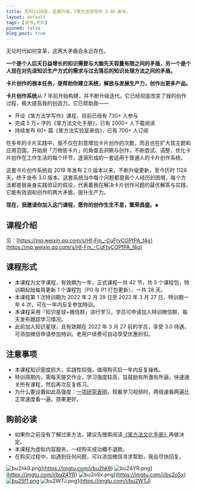 ```yaml
---
title: 历时1128天，全面升级，《笨方法学写作 3.0》发布，
layout: default
tags: [读书,卡片]
pinned: false
blog_post: true
---
```


无论时代如何变革，这两大矛盾会永远存在。


**一个是个人后天日益增长的知识需要与大脑先天容量有限之间的矛盾，另一个是个人现在对先进知识生产方式的需求与过去落后的知识处理方法之间的矛盾。**


**卡片创作的根本任务，是帮助你建立系统，解放与发展生产力，创作出更多产品。**


**卡片创作系统**从 7 年前开始构建，并不断升级迭代，它已经彻底改变了我的创作过程，极大提高我的创造力。它已帮助我——


- 开设《笨方法学写作》课程，目前已经有 730+ 人参与
- 完成 5 万+ 字的《笨方法文化手册》，已有 2000+ 人下载阅读
- 持续发布 60+ 篇《笨方法实验室来信》，已有 700+ 人订阅



在多年的卡片实践中，我不仅在刻意增加卡片创作的次数，而且也在扩大其主题和应用范围，开始用「万物皆卡片」的角度去洞察与创作，不断尝试、调整、优化卡片创作在工作生活的每个环节，逐渐形成的一套适用于普通人的卡片创作系统。


这套卡片创作系统自 2019 年发布 2.0 版本以来，不断升级更新，至今历时 1128 天，终于发布 3.0 版本。这套系统当中每个问题都是我个人经历的困境，每个方法都是我亲身实践验证的假设，代表着我在解决卡片创作问题的最优解答与实践，它能有效调和创作的两大矛盾，提升生产力。


**现在，我邀请你加入这门课程，愿你的创作生生不息，繁荣昌盛。∎**


## 课程介绍

见：[https://mp.weixin.qq.com/s/Hf-Fm_-CuFtyCOPfPA_f4g](https://mp.weixin.qq.com/s/Hf-Fm_-CuFtyCOPfPA_f4g)


## 课程形式


- 本课程为文字课程，有效期为一年，正式课程一共 42 节，共 5 个课程包，特训期起始每周更新 1 个课程包（P0 与 P1 打包更新），一共 28 天。
- 本课程第 1 次特训期为 2022 年 2 月 28 日至 2022 年 3 月 27 日，特训期一年 4 次，可在一年内反复参加特训。
- 本课程采用「知识星球+微信群」进行学习，学员可申请加入特训微信群，每天发布跟踪学习情况。
- 此前加入知识星球，且有效期在 2022 年 3 月 27 前的学员，享受 3.0 待遇，可添加微信申请参加特训。老用户续费可自动享受优惠折扣。

## 注意事项

- 本课程知识密度较大，实践性较强，值得购买后一年内反复操练。
- 特训周期内，需每天提交作业，学习强度较高，旨鼓励有所激有所逼，快速通关所有课程，然后再次反复练习。
- 为什么要设置如此高强度：[一项研究表明](https://digest.bps.org.uk/2021/12/21/watching-a-lecture-twice-at-double-speed-can-benefit-learning-better-than-watching-it-once-at-normal-speed/)，观看学习视频时，两倍速看两遍比正常速度看一遍，效果更好。

## 购前必读

- 如果你之前没有了解过笨方法，建议先搜索阅读[《笨方法文化手册》](https://www.yuque.com/hardwaylab/book)再做决定。
- 本课程为虚拟内容服务，一经购买成功概不退款。
- 在购买过程中，如遇到任何问题，可以添加微信寻求帮助，我会尽快回复。


![bu2hk9.png](https://s4.ax1x.com/2022/02/28/bu2hk9.png)](https://imgtu.com/i/bu2hk9)
![bu24YR.png](https://s4.ax1x.com/2022/02/28/bu24YR.png)](https://imgtu.com/i/bu24YR)
![bu2oSx.png](https://s4.ax1x.com/2022/02/28/bu2oSx.png)](https://imgtu.com/i/bu2oSx)
[![bu25f1.png](https://s4.ax1x.com/2022/02/28/bu25f1.png)](https://imgtu.com/i/bu25f1)
![bu2WTJ.png](https://s4.ax1x.com/2022/02/28/bu2WTJ.png)](https://imgtu.com/i/bu2WTJ)
